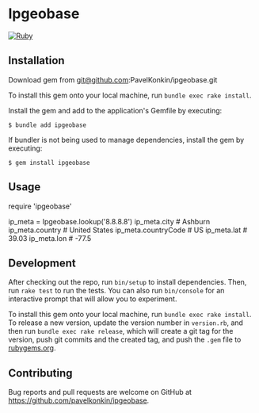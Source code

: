 # Ipgeobase
[![Ruby](https://github.com/PavelKonkin/ipgeobase/actions/workflows/main.yml/badge.svg)](https://github.com/PavelKonkin/ipgeobase/actions/workflows/main.yml)


## Installation

Download gem from git@github.com:PavelKonkin/ipgeobase.git

To install this gem onto your local machine, run `bundle exec rake install`.

Install the gem and add to the application's Gemfile by executing:

    $ bundle add ipgeobase

If bundler is not being used to manage dependencies, install the gem by executing:

    $ gem install ipgeobase

## Usage
require 'ipgeobase'

ip_meta = Ipgeobase.lookup('8.8.8.8')
ip_meta.city # Ashburn
ip_meta.country # United States
ip_meta.countryCode # US
ip_meta.lat # 39.03
ip_meta.lon # -77.5

## Development

After checking out the repo, run `bin/setup` to install dependencies. Then, run `rake test` to run the tests. You can also run `bin/console` for an interactive prompt that will allow you to experiment.

To install this gem onto your local machine, run `bundle exec rake install`. To release a new version, update the version number in `version.rb`, and then run `bundle exec rake release`, which will create a git tag for the version, push git commits and the created tag, and push the `.gem` file to [rubygems.org](https://rubygems.org).

## Contributing

Bug reports and pull requests are welcome on GitHub at https://github.com/pavelkonkin/ipgeobase.
